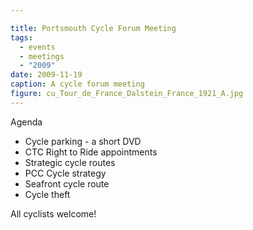 ```yaml
---

title: Portsmouth Cycle Forum Meeting
tags:
  - events
  - meetings
  - "2009"
date: 2009-11-19
caption: A cycle forum meeting
figure: cu_Tour_de_France_Dalstein_France_1921_A.jpg
---
```


Agenda

*   Cycle parking - a short DVD
*   CTC Right to Ride appointments
*   Strategic cycle routes
*   PCC Cycle strategy
*   Seafront cycle route
*   Cycle theft

All cyclists welcome!
